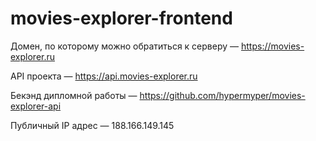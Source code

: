 # movies-explorer-frontend

Домен, по которому можно обратиться к серверу — https://movies-explorer.ru

API проекта — https://api.movies-explorer.ru  

Бекэнд дипломной работы — https://github.com/hypermyper/movies-explorer-api

Публичный IP адрес — 188.166.149.145